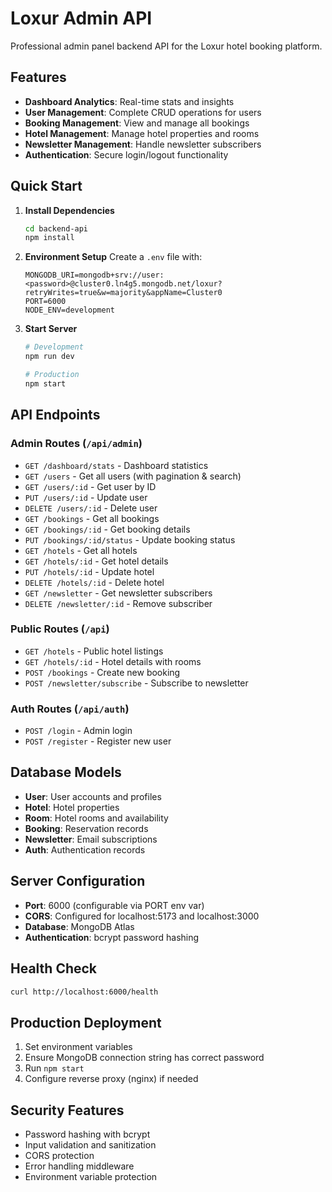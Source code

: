 
# Loxur Admin API

Professional admin panel backend API for the Loxur hotel booking platform.

## Features

- **Dashboard Analytics**: Real-time stats and insights
- **User Management**: Complete CRUD operations for users
- **Booking Management**: View and manage all bookings
- **Hotel Management**: Manage hotel properties and rooms
- **Newsletter Management**: Handle newsletter subscribers
- **Authentication**: Secure login/logout functionality

## Quick Start

1. **Install Dependencies**
   ```bash
   cd backend-api
   npm install
   ```

2. **Environment Setup**
   Create a `.env` file with:
   ```
   MONGODB_URI=mongodb+srv://user:<password>@cluster0.ln4g5.mongodb.net/loxur?retryWrites=true&w=majority&appName=Cluster0
   PORT=6000
   NODE_ENV=development
   ```

3. **Start Server**
   ```bash
   # Development
   npm run dev
   
   # Production
   npm start
   ```

## API Endpoints

### Admin Routes (`/api/admin`)
- `GET /dashboard/stats` - Dashboard statistics
- `GET /users` - Get all users (with pagination & search)
- `GET /users/:id` - Get user by ID
- `PUT /users/:id` - Update user
- `DELETE /users/:id` - Delete user
- `GET /bookings` - Get all bookings
- `GET /bookings/:id` - Get booking details
- `PUT /bookings/:id/status` - Update booking status
- `GET /hotels` - Get all hotels
- `GET /hotels/:id` - Get hotel details
- `PUT /hotels/:id` - Update hotel
- `DELETE /hotels/:id` - Delete hotel
- `GET /newsletter` - Get newsletter subscribers
- `DELETE /newsletter/:id` - Remove subscriber

### Public Routes (`/api`)
- `GET /hotels` - Public hotel listings
- `GET /hotels/:id` - Hotel details with rooms
- `POST /bookings` - Create new booking
- `POST /newsletter/subscribe` - Subscribe to newsletter

### Auth Routes (`/api/auth`)
- `POST /login` - Admin login
- `POST /register` - Register new user

## Database Models

- **User**: User accounts and profiles
- **Hotel**: Hotel properties
- **Room**: Hotel rooms and availability
- **Booking**: Reservation records
- **Newsletter**: Email subscriptions
- **Auth**: Authentication records

## Server Configuration

- **Port**: 6000 (configurable via PORT env var)
- **CORS**: Configured for localhost:5173 and localhost:3000
- **Database**: MongoDB Atlas
- **Authentication**: bcrypt password hashing

## Health Check

```bash
curl http://localhost:6000/health
```

## Production Deployment

1. Set environment variables
2. Ensure MongoDB connection string has correct password
3. Run `npm start`
4. Configure reverse proxy (nginx) if needed

## Security Features

- Password hashing with bcrypt
- Input validation and sanitization
- CORS protection
- Error handling middleware
- Environment variable protection
